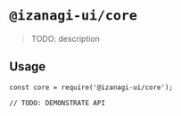 # `@izanagi-ui/core`

> TODO: description

## Usage

```
const core = require('@izanagi-ui/core');

// TODO: DEMONSTRATE API
```
